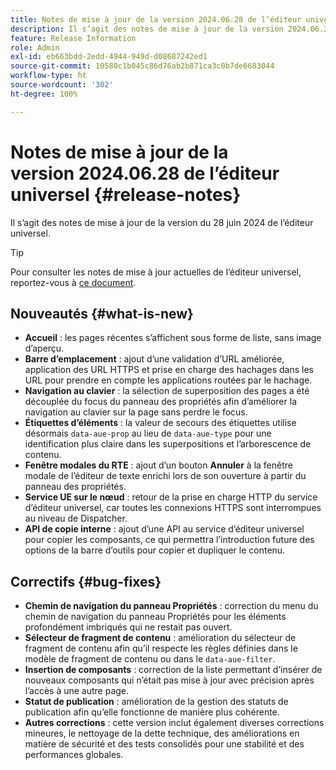 ```yaml
---
title: Notes de mise à jour de la version 2024.06.28 de l’éditeur universel
description: Il s’agit des notes de mise à jour de la version 2024.06.28 de l’éditeur universel.
feature: Release Information
role: Admin
exl-id: eb663bdd-2edd-4944-949d-d08687242ed1
source-git-commit: 10580c1b045c86d76ab2b871ca3c0b7de6683044
workflow-type: ht
source-wordcount: '302'
ht-degree: 100%

---
```


# Notes de mise à jour de la version 2024.06.28 de l’éditeur universel {#release-notes}

Il s’agit des notes de mise à jour de la version du 28 juin 2024 de l’éditeur universel.

>[!TIP]
>
>Pour consulter les notes de mise à jour actuelles de l’éditeur universel, reportez-vous à [ce document](/help/release-notes/universal-editor/current.md).

## Nouveautés {#what-is-new}

* **Accueil** : les pages récentes s’affichent sous forme de liste, sans image d’aperçu.
* **Barre d’emplacement** : ajout d’une validation d’URL améliorée, application des URL HTTPS et prise en charge des hachages dans les URL pour prendre en compte les applications routées par le hachage.
* **Navigation au clavier** : la sélection de superposition des pages a été découplée du focus du panneau des propriétés afin d’améliorer la navigation au clavier sur la page sans perdre le focus.
* **Étiquettes d’éléments** : la valeur de secours des étiquettes utilise désormais `data-aue-prop` au lieu de `data-aue-type` pour une identification plus claire dans les superpositions et l’arborescence de contenu.
* **Fenêtre modales du RTE** : ajout d’un bouton **Annuler** à la fenêtre modale de l’éditeur de texte enrichi lors de son ouverture à partir du panneau des propriétés.
* **Service UE sur le nœud** : retour de la prise en charge HTTP du service d’éditeur universel, car toutes les connexions HTTPS sont interrompues au niveau de Dispatcher.
* **API de copie interne** : ajout d’une API au service d’éditeur universel pour copier les composants, ce qui permettra l’introduction future des options de la barre d’outils pour copier et dupliquer le contenu.

## Correctifs {#bug-fixes}

* **Chemin de navigation du panneau Propriétés** : correction du menu du chemin de navigation du panneau Propriétés pour les éléments profondément imbriqués qui ne restait pas ouvert.
* **Sélecteur de fragment de contenu** : amélioration du sélecteur de fragment de contenu afin qu’il respecte les règles définies dans le modèle de fragment de contenu ou dans le `data-aue-filter`.
* **Insertion de composants** : correction de la liste permettant d’insérer de nouveaux composants qui n’était pas mise à jour avec précision après l’accès à une autre page.
* **Statut de publication** : amélioration de la gestion des statuts de publication afin qu’elle fonctionne de manière plus cohérente.
* **Autres corrections** : cette version inclut également diverses corrections mineures, le nettoyage de la dette technique, des améliorations en matière de sécurité et des tests consolidés pour une stabilité et des performances globales.
